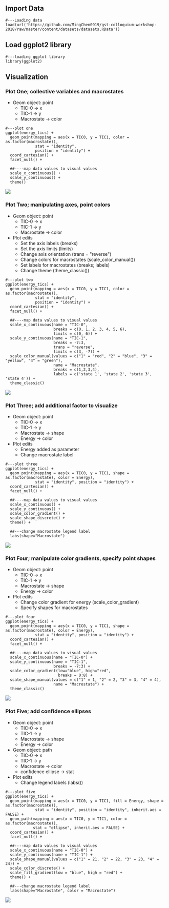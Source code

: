 Import Data
-----------

    #---Loading data
    load(url('https://github.com/MingChen0919/gst-colloquium-workshop-2018/raw/master/content/datasets/datasets.RData'))

Load ggplot2 library
--------------------

    #---loading ggplot library
    library(ggplot2)

Visualization
-------------

### Plot One; collective variables and macrostates

-   Geom object: point
    -   TIC-0 -&gt; x
    -   TIC-1 -&gt; y
    -   Macrostate -&gt; color

<!-- -->

    #---plot one
    ggplot(energy_tics) +
      geom_point(mapping = aes(x = TIC0, y = TIC1, color = as.factor(macrostate)),
                 stat = "identity", 
                 position = "identity") +
      coord_cartesian() +
      facet_null() +
      
      ##----map data values to visual values
      scale_x_continuous() +
      scale_y_continuous() +
      theme()

![](scatterplot_files/figure-markdown_strict/unnamed-chunk-3-1.png)

### Plot Two; manipulating axes, point colors

-   Geom object: point
    -   TIC-0 -&gt; x
    -   TIC-1 -&gt; y
    -   Macrostate -&gt; color
-   Plot edits
    -   Set the axis labels (breaks)  
    -   Set the axis limits (limits)  
    -   Change axis orientation (trans = "reverse")  
    -   Change colors for macrostates (scale\_color\_manual())  
    -   Set labels for macrostates (breaks; labels)  
    -   Change theme (theme\_classic())

<!-- -->

    #---plot two
    ggplot(energy_tics) +
      geom_point(mapping = aes(x = TIC0, y = TIC1, color = as.factor(macrostate)),
                 stat = "identity", 
                 position = "identity") +
      coord_cartesian() +
      facet_null() +
      
      ##----map data values to visual values
      scale_x_continuous(name = "TIC-0", 
                         breaks = c(0, 1, 2, 3, 4, 5, 6),
                         limits = c(0, 6)) +
      scale_y_continuous(name = "TIC-1",
                         breaks = -7:3, 
                         trans = "reverse",
                         limits = c(3, -7)) +
      scale_color_manual(values = c("1" = "red", "2" = "blue", "3" = "yellow", "4" = "green"),
                         name = "Macrostate", 
                         breaks = c(1,2,3,4),
                         labels = c('state 1', 'state 2', 'state 3', 'state 4')) + 
      theme_classic()

![](scatterplot_files/figure-markdown_strict/unnamed-chunk-4-1.png)

### Plot Three; add additional factor to visualize

-   Geom object: point
    -   TIC-0 -&gt; x
    -   TIC-1 -&gt; y
    -   Macrostate -&gt; shape
    -   Energy -&gt; color
-   Plot edits
    -   Energy added as parameter
    -   Change macrostate label

<!-- -->

    #---plot three
    ggplot(energy_tics) +
      geom_point(mapping = aes(x = TIC0, y = TIC1, shape = as.factor(macrostate), color = Energy),
                 stat = "identity", position = "identity") +
      coord_cartesian() +
      facet_null() +
      
      ##----map data values to visual values
      scale_x_continuous() +
      scale_y_continuous() +
      scale_color_gradient() +
      scale_shape_discrete() +
      theme() +
      
      ##---change macrostate legend label
      labs(shape="Macrostate") 

![](scatterplot_files/figure-markdown_strict/unnamed-chunk-5-1.png)

### Plot Four; manipulate color gradients, specify point shapes

-   Geom object: point
    -   TIC-0 -&gt; x
    -   TIC-1 -&gt; y
    -   Macrostate -&gt; shape
    -   Energy -&gt; color
-   Plot edits
    -   Change color gradient for energy (scale\_color\_gradient)
    -   Specify shapes for macrostates

<!-- -->

    #---plot four
    ggplot(energy_tics) +
      geom_point(mapping = aes(x = TIC0, y = TIC1, shape = as.factor(macrostate), color = Energy),
                 stat = "identity", position = "identity") +
      coord_cartesian() +
      facet_null() +
      
      ##----map data values to visual values
      scale_x_continuous(name = "TIC-0") +
      scale_y_continuous(name = "TIC-1",
                         breaks = -7:3) +
      scale_color_gradient(low="blue", high="red",
                           breaks = 0:8) +
      scale_shape_manual(values = c("1" = 1, "2" = 2, "3" = 3, "4" = 4),
                         name = "Macrostate") +
      theme_classic()

![](scatterplot_files/figure-markdown_strict/unnamed-chunk-6-1.png)

### Plot Five; add confidence ellipses

-   Geom object: point
    -   TIC-0 -&gt; x
    -   TIC-1 -&gt; y
    -   Macrostate -&gt; shape
    -   Energy -&gt; color
-   Geom object: path
    -   TIC-0 -&gt; x
    -   TIC-1 -&gt; y
    -   Macrostate -&gt; color
    -   confidence ellipse -&gt; stat
-   Plot edits
    -   Change legend labels (labs())

<!-- -->

    #---plot five
    ggplot(energy_tics) +
      geom_point(mapping = aes(x = TIC0, y = TIC1, fill = Energy, shape = as.factor(macrostate)),
                 stat = "identity", position = "identity", inherit.aes = FALSE) +
      geom_path(mapping = aes(x = TIC0, y = TIC1, color = as.factor(macrostate)), 
                stat = "ellipse", inherit.aes = FALSE) + 
      coord_cartesian() +
      facet_null() +
      
      ##----map data values to visual values
      scale_x_continuous(name = "TIC-0") +
      scale_y_continuous(name = "TIC-1") +
      scale_shape_manual(values = c("1" = 21, "2" = 22, "3" = 23, "4" = 24)) +
      scale_color_discrete() +
      scale_fill_gradient(low = "blue", high = "red") +
      theme() +
      
      ##---change macrostate legend label
      labs(shape="Macrostate", color = "Macrostate") 

![](scatterplot_files/figure-markdown_strict/unnamed-chunk-7-1.png)
